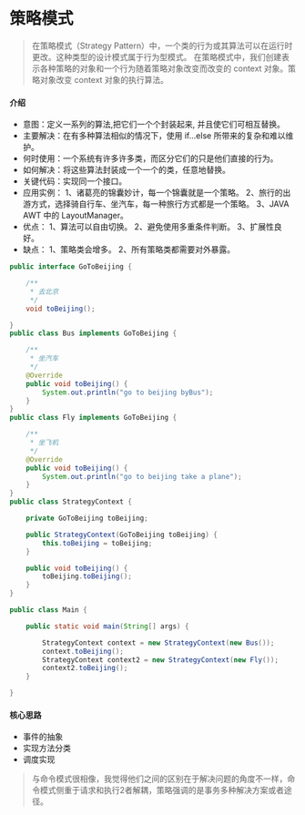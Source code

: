 # 策略模式

> 在策略模式（Strategy Pattern）中，一个类的行为或其算法可以在运行时更改。这种类型的设计模式属于行为型模式。
在策略模式中，我们创建表示各种策略的对象和一个行为随着策略对象改变而改变的 context 对象。策略对象改变 context 对象的执行算法。

#### 介绍
* 意图：定义一系列的算法,把它们一个个封装起来, 并且使它们可相互替换。
* 主要解决：在有多种算法相似的情况下，使用 if...else 所带来的复杂和难以维护。
* 何时使用：一个系统有许多许多类，而区分它们的只是他们直接的行为。
* 如何解决：将这些算法封装成一个一个的类，任意地替换。
* 关键代码：实现同一个接口。
* 应用实例： 1、诸葛亮的锦囊妙计，每一个锦囊就是一个策略。 2、旅行的出游方式，选择骑自行车、坐汽车，每一种旅行方式都是一个策略。 3、JAVA AWT 中的 LayoutManager。
* 优点： 1、算法可以自由切换。 2、避免使用多重条件判断。 3、扩展性良好。
* 缺点： 1、策略类会增多。 2、所有策略类都需要对外暴露。

```java
public interface GoToBeijing {

    /**
     * 去北京
     */
    void toBeijing();

}
public class Bus implements GoToBeijing {

    /**
     * 坐汽车
     */
    @Override
    public void toBeijing() {
        System.out.println("go to beijing byBus");
    }
}
public class Fly implements GoToBeijing {

    /**
     * 坐飞机
     */
    @Override
    public void toBeijing() {
        System.out.println("go to beijing take a plane");
    }
}
public class StrategyContext {

    private GoToBeijing toBeijing;

    public StrategyContext(GoToBeijing toBeijing) {
        this.toBeijing = toBeijing;
    }

    public void toBeijing() {
        toBeijing.toBeijing();
    }
}

public class Main {

    public static void main(String[] args) {

        StrategyContext context = new StrategyContext(new Bus());
        context.toBeijing();
        StrategyContext context2 = new StrategyContext(new Fly());
        context2.toBeijing();
    }

}
```

#### 核心思路
* 事件的抽象
* 实现方法分类
* 调度实现

> 与命令模式很相像，我觉得他们之间的区别在于解决问题的角度不一样，命令模式侧重于请求和执行2者解耦，策略强调的是事务多种解决方案或者途径。